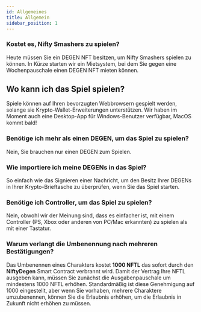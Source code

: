 ```yaml
---
id: Allgemeines
title: Allgemein
sidebar_position: 1
---
```


### **Kostet es, Nifty Smashers zu spielen?**

Heute müssen Sie ein DEGEN NFT besitzen, um Nifty Smashers spielen zu können. In Kürze starten wir ein Mietsystem, bei dem Sie gegen eine Wochenpauschale einen DEGEN NFT mieten können.

## Wo kann ich das Spiel spielen?

Spiele können auf Ihren bevorzugten Webbrowsern gespielt werden, solange sie Krypto-Wallet-Erweiterungen unterstützen. Wir haben im Moment auch eine Desktop-App für Windows-Benutzer verfügbar, MacOS kommt bald!

### **Benötige ich mehr als einen DEGEN, um das Spiel zu spielen?**

Nein, Sie brauchen nur einen DEGEN zum Spielen.

### Wie importiere ich meine DEGENs in das Spiel?

So einfach wie das Signieren einer Nachricht, um den Besitz Ihrer DEGENs in Ihrer Krypto-Brieftasche zu überprüfen, wenn Sie das Spiel starten.

### **Benötige ich Controller, um das Spiel zu spielen?**

Nein, obwohl wir der Meinung sind, dass es einfacher ist, mit einem Controller (PS, Xbox oder anderen von PC/Mac erkannten) zu spielen als mit einer Tastatur.

### Warum verlangt die Umbenennung nach mehreren Bestätigungen?

Das Umbenennen eines Charakters kostet **1000 NFTL** das sofort durch den **NiftyDegen** Smart Contract verbrannt wird. Damit der Vertrag Ihre NFTL ausgeben kann, müssen Sie zunächst die Ausgabenpauschale um mindestens 1000 NFTL erhöhen. Standardmäßig ist diese Genehmigung auf 1000 eingestellt, aber wenn Sie vorhaben, mehrere Charaktere umzubenennen, können Sie die Erlaubnis erhöhen, um die Erlaubnis in Zukunft nicht erhöhen zu müssen.
